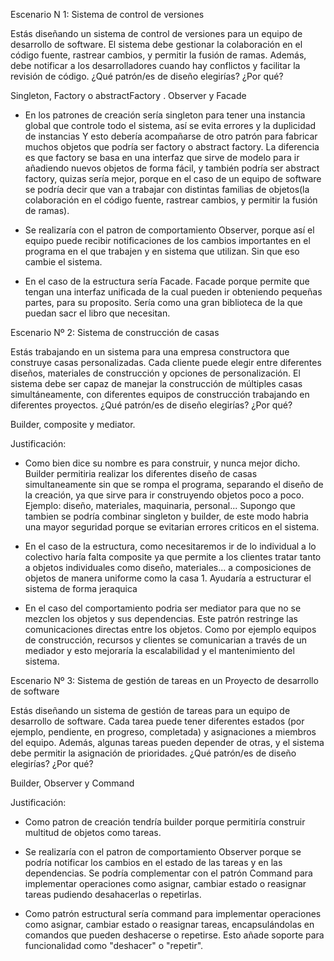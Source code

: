 Escenario N 1: Sistema de control de versiones

Estás diseñando un sistema de control de versiones para un equipo de desarrollo de software. El sistema debe gestionar la colaboración en el código fuente, rastrear cambios, y permitir la fusión de ramas. Además, debe notificar a los desarrolladores cuando hay conflictos y facilitar la revisión de código.
¿Qué patrón/es de diseño elegirías? ¿Por qué?

Singleton, Factory o abstractFactory . Observer y Facade

- En los patrones de creación sería singleton para tener una instancia global que controle todo el sistema, así se evita errores y la duplicidad de instancias Y  esto debería acompañarse de otro patrón para fabricar muchos objetos que podría ser factory o abstract factory. La diferencia es que factory se basa en una interfaz que sirve de modelo para ir añadiendo nuevos objetos de forma fácil, y también podría ser abstract factory, quizas sería mejor, porque en el caso de un equipo de software se podría decir que van a trabajar con distintas familias de objetos(la colaboración en el código fuente, rastrear cambios, y permitir la fusión de ramas). 

- Se realizaría con el patron de comportamiento Observer, porque así el equipo puede recibir notificaciones de los cambios importantes en el programa en el que trabajen y en sistema que utilizan. Sin que eso cambie el sistema.

- En el caso de la estructura sería Facade. Facade porque permite que tengan una interfaz unificada de la cual pueden ir obteniendo pequeñas partes, para su proposito. Sería como una gran biblioteca de la que puedan sacr el libro que necesitan.




Escenario Nº 2: Sistema de construcción de casas

Estás trabajando en un sistema para una empresa constructora que construye casas personalizadas. Cada cliente puede elegir entre diferentes diseños, materiales de construcción y opciones de personalización. El sistema debe ser capaz de manejar la construcción de múltiples casas simultáneamente, con diferentes equipos de construcción trabajando en diferentes proyectos.
¿Qué patrón/es de diseño elegirías? ¿Por qué?

Builder, composite y mediator.


Justificación: 

- Como bien dice su nombre es para construir, y nunca mejor dicho. Builder permitiria realizar los diferentes diseño de casas simultaneamente sin que se rompa el programa, separando el diseño de la creación, ya que sirve para ir construyendo objetos poco a poco. Ejemplo: diseño, materiales, maquinaria, personal... Supongo que tambien se podría combinar singleton y builder, de este modo habria una mayor seguridad porque se evitarian errores criticos en el sistema.

- En el caso de la estructura, como necesitaremos ir de lo individual a lo colectivo haría falta composite ya que permite a los clientes tratar tanto a objetos individuales como diseño, materiales... a composiciones de objetos de manera uniforme como la casa 1. Ayudaría a estructurar el sistema de forma jeraquica

- En el caso del comportamiento  podria ser mediator para que no se mezclen los objetos y sus dependencias. Este patrón restringe las comunicaciones directas entre los objetos. Como por ejemplo equipos de construcción, recursos y clientes se comunicarian a través de un mediador y esto mejoraría la escalabilidad y el mantenimiento del sistema.



Escenario Nº 3: Sistema de gestión de tareas en un Proyecto de desarrollo de software

Estás diseñando un sistema de gestión de tareas para un equipo de desarrollo de software. Cada tarea puede tener diferentes estados (por ejemplo, pendiente, en progreso, completada) y asignaciones a miembros del equipo. Además, algunas tareas pueden depender de otras, y el sistema debe permitir la asignación de prioridades.
¿Qué patrón/es de diseño elegirías? ¿Por qué?

Builder, Observer y Command


Justificación:

- Como patron de creación tendría builder porque permitiría construir multitud de objetos como tareas.

- Se realizaría con el patron de comportamiento Observer porque se podría notificar los cambios en el estado de las tareas y en las dependencias. Se podría complementar con el patrón Command para implementar operaciones como asignar, cambiar estado o reasignar tareas pudiendo desahacerlas o repetirlas.

- Como patrón estructural sería command para implementar operaciones como asignar, cambiar estado o reasignar tareas, encapsulándolas en comandos que pueden deshacerse o repetirse.
Esto añade soporte para funcionalidad como "deshacer" o "repetir".
